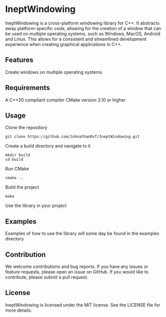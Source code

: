 # IneptWindowing
IneptWindowing is a cross-platform windowing library for C++. It abstracts away platform-specific code, allowing for the creation of a window that can be used on multiple operating systems, such as Windows, MacOS, Android and Linux. This allows for a consistent and streamlined development experience when creating graphical applications in C++.

## Features
Create windows on multiple operating systems

## Requirements
A C++20 compliant compiler
CMake version 3.10 or higher

## Usage
Clone the repository
```
git clone https://github.com/JohnathanRvT/IneptWindowing.git
```
Create a build directory and navigate to it
```
mkdir build
cd build
```
Run CMake
```
cmake ..
```
Build the project
```
make
```
Use the library in your project

## Examples

Examples of how to use the library will some day be found in the examples directory

## Contribution
We welcome contributions and bug reports. If you have any issues or feature requests, please open an issue on GitHub. If you would like to contribute, please submit a pull request.

## License
IneptWindowing is licensed under the MIT license. See the LICENSE file for more details.